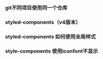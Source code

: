 ### git不同项目使用同一个仓库
### styled-components（v4版本）
### styled-components 如何使用全局样式
### style-components 使用iconfont不显示

